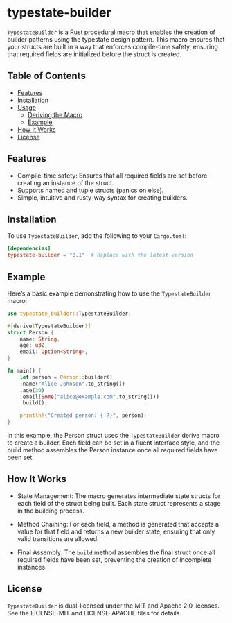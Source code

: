 # typestate-builder

`TypestateBuilder` is a Rust procedural macro that enables the creation of builder patterns using the typestate design pattern. This macro ensures that your structs are built in a way that enforces compile-time safety, ensuring that required fields are initialized before the struct is created.

## Table of Contents

- [Features](#features)
- [Installation](#installation)
- [Usage](#usage)
  - [Deriving the Macro](#deriving-the-macro)
  - [Example](#example)
- [How It Works](#how-it-works)
- [License](#license)

## Features

- Compile-time safety: Ensures that all required fields are set before creating an instance of the struct.
- Supports named and tuple structs (panics on else).
- Simple, intuitive and rusty-way syntax for creating builders.

## Installation

To use `TypestateBuilder`, add the following to your `Cargo.toml`:

```toml
[dependencies]
typestate-builder = "0.1"  # Replace with the latest version
```

## Example

Here’s a basic example demonstrating how to use the `TypestateBuilder` macro:

```rust
use typestate_builder::TypestateBuilder;

#[derive(TypestateBuilder)]
struct Person {
    name: String,
    age: u32,
    email: Option<String>,
}

fn main() {
    let person = Person::builder()
    .name("Alice Johnson".to_string())
    .age(30)
    .email(Some("alice@example.com".to_string()))
    .build();

    println!("Created person: {:?}", person);
}
```

In this example, the Person struct uses the `TypestateBuilder` derive macro to create a builder. Each field can be set in a fluent interface style, and the build method assembles the Person instance once all required fields have been set.

## How It Works

- State Management: The macro generates intermediate state structs for each field of the struct being built. Each state struct represents a stage in the building process.

- Method Chaining: For each field, a method is generated that accepts a value for that field and returns a new builder state, ensuring that only valid transitions are allowed.

- Final Assembly: The `build` method assembles the final struct once all required fields have been set, preventing the creation of incomplete instances.

## License

`TypestateBuilder` is dual-licensed under the MIT and Apache 2.0 licenses. See the LICENSE-MIT and LICENSE-APACHE files for details.
